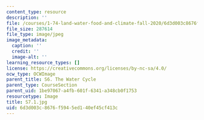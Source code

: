 ```yaml
---
content_type: resource
description: ''
file: /courses/1-74-land-water-food-and-climate-fall-2020/6d3d003c8676f5945ed140ef45cf413c_S7.1.jpg
file_size: 287614
file_type: image/jpeg
image_metadata:
  caption: ''
  credit: ''
  image-alt: ''
learning_resource_types: []
license: https://creativecommons.org/licenses/by-nc-sa/4.0/
ocw_type: OCWImage
parent_title: S6. The Water Cycle
parent_type: CourseSection
parent_uid: 1be97067-a4fb-601f-6341-a348cb0f1753
resourcetype: Image
title: S7.1.jpg
uid: 6d3d003c-8676-f594-5ed1-40ef45cf413c
---
```

